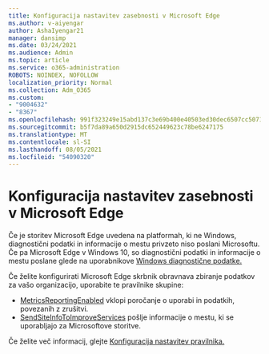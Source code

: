```yaml
---
title: Konfiguracija nastavitev zasebnosti v Microsoft Edge
ms.author: v-aiyengar
author: AshaIyengar21
manager: dansimp
ms.date: 03/24/2021
ms.audience: Admin
ms.topic: article
ms.service: o365-administration
ROBOTS: NOINDEX, NOFOLLOW
localization_priority: Normal
ms.collection: Adm_O365
ms.custom:
- "9004632"
- "8367"
ms.openlocfilehash: 991f323249e15abd137c3e69b400e40503ed30dec6507cc5071a0b1af7f72bb3
ms.sourcegitcommit: b5f7da89a650d2915dc652449623c78be6247175
ms.translationtype: MT
ms.contentlocale: sl-SI
ms.lasthandoff: 08/05/2021
ms.locfileid: "54090320"
---
```

# <a name="configure-privacy-settings-in-microsoft-edge"></a>Konfiguracija nastavitev zasebnosti v Microsoft Edge

Če je storitev Microsoft Edge uvedena na platformah, ki ne Windows, diagnostični podatki in informacije o mestu privzeto niso poslani Microsoftu. Če pa Microsoft Edge v Windows 10, so diagnostični podatki in informacije o mestu poslane glede na uporabnikove [Windows diagnostične podatke.](https://go.microsoft.com/fwlink/?linkid=2132472)

Če želite konfigurirati Microsoft Edge skrbnik obravnava zbiranje podatkov za vašo organizacijo, uporabite te pravilnike skupine:
- [MetricsReportingEnabled](https://go.microsoft.com/fwlink/?linkid=2132470) vklopi poročanje o uporabi in podatkih, povezanih z zrušitvi.
- [SendSiteInfoToImproveServices](https://go.microsoft.com/fwlink/?linkid=2132470) pošlje informacije o mestu, ki se uporabljajo za Microsoftove storitve.

Če želite več informacij, glejte [Konfiguracija nastavitev pravilnika.](https://go.microsoft.com/fwlink/?linkid=2132577)

